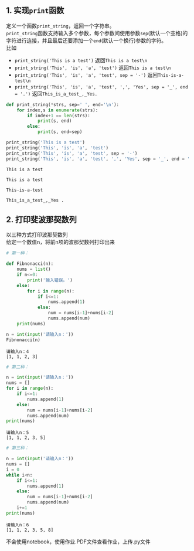 
## 1. 实现`print`函数
定义一个函数`print_string`，返回一个字符串。  
`print_string`函数支持输入多个参数，每个参数间使用参数`sep`(默认一个空格)的字符进行连接，并且最后还要添加一个`end`(默认一个换行)参数的字符。  
比如
- `print_string('This is a test')` 返回`This is a test\n`  
- `print_string('This', 'is', 'a', 'test')` 返回`This is a test\n`
- `print_string('This', 'is', 'a', 'test', sep = '-')` 返回`This-is-a-test\n`
- `print_string('This', 'is', 'a', 'test', ',', 'Yes', sep = '_', end = '.')` 返回`This_is_a_test_,_Yes.`


```python
def print_string(*strs, sep=' ', end='\n'):
    for index,s in enumerate(strs):
        if index+1 == len(strs):
            print(s, end)
        else:
            print(s, end=sep)

print_string('This is a test')
print_string('This', 'is', 'a', 'test')
print_string('This', 'is', 'a', 'test', sep = '-')
print_string('This', 'is', 'a', 'test', ',', 'Yes', sep = '_', end = '.')
```

    This is a test 
    
    This is a test 
    
    This-is-a-test 
    
    This_is_a_test_,_Yes .
    

## 2. 打印斐波那契数列
以三种方式打印波那契数列    
给定一个数值n，将前n项的波那契数列打印出来


```python
# 第一种：

def Fibnonacci(n):
    nums = list()
    if n<=0:
        print('输入错误。')
    else:
        for i in range(n):
            if i<=1:
                nums.append(1)
            else:
                num = nums[i-1]+nums[i-2]
                nums.append(num)
    print(nums)

n = int(input('请输入n：'))
Fibnonacci(n)
```

    请输入n：4
    [1, 1, 2, 3]
    


```python
# 第二种：

n = int(input('请输入n：'))
nums = []
for i in range(n):
    if i<=1:
        nums.append(1)
    else:
        num = nums[i-1]+nums[i-2]
        nums.append(num)
print(nums)
```

    请输入n：5
    [1, 1, 2, 3, 5]
    


```python
# 第三种：

n = int(input('请输入n：'))
nums = []
i = 0
while i<n:
    if i<=1:
        nums.append(1)
    else:
        num = nums[i-1]+nums[i-2]
        nums.append(num)
    i+=1
print(nums)
```

    请输入n：6
    [1, 1, 2, 3, 5, 8]
    

不会使用notebook，使用作业.PDF文件查看作业，上传.py文件
